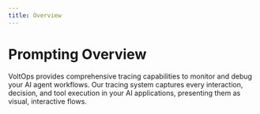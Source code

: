 ```yaml
---
title: Overview
---
```


# Prompting Overview

VoltOps provides comprehensive tracing capabilities to monitor and debug your AI agent workflows. Our tracing system captures every interaction, decision, and tool execution in your AI applications, presenting them as visual, interactive flows.
